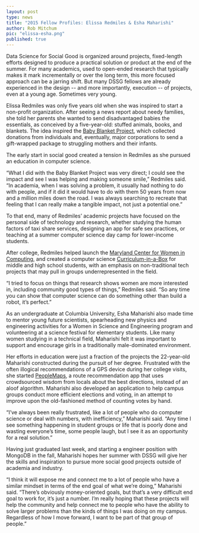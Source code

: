 ```yaml
---
layout: post
type: news
title: "2015 Fellow Profiles: Elissa Redmiles & Esha Maharishi"
author: Rob Mitchum
pic: "elissa-esha.png"
published: true
---
```


Data Science for Social Good is organized around projects, fixed-length efforts designed to produce a practical solution or product at the end of the summer. For many academics, used to open-ended research that typically makes it mark incrementally or over the long term, this more focused approach can be a jarring shift. But many DSSG fellows are already experienced in the design -- and more importantly, execution -- of projects, even at a young age. Sometimes very young.

Elissa Redmiles was only five years old when she was inspired to start a non-profit organization. After seeing a news report about needy families, she told her parents she wanted to send disadvantaged babies the essentials, as conceived by a five-year-old: stuffed animals, books, and blankets. The idea inspired the [Baby Blanket Project](http://www.thebabyblanketproject.org), which collected donations from individuals and, eventually, major corporations to send a gift-wrapped package to struggling mothers and their infants. 

The early start in social good created a tension in Redmiles as she pursued an education in computer science.

“What I did with the Baby Blanket Project was very direct; I could see the impact and see I was helping and making someone smile,” Redmiles said. “In academia, when I was solving a problem, it usually had nothing to do with people, and if it did it would have to do with them 50 years from now and a million miles down the road. I was always searching to recreate that feeling that I can really make a tangible impact, not just a potential one.”

To that end, many of Redmiles’ academic projects have focused on the personal side of technology and research, whether studying the human factors of taxi share services, designing an app for safe sex practices, or teaching at a summer computer science day camp for lower-income students.

After college, Redmiles helped launch the [Maryland Center for Women in Computing](https://mcwic.cs.umd.edu/), and created a computer science [Curriculum-in-a-Box](http://csinabox.cs.umd.edu) for middle and high school students, with an emphasis on non-traditional tech projects that may pull in groups underrepresented in the field.  

“I tried to focus on things that research shows women are more interested in, including community good types of things,” Redmiles said. “So any time you can show that computer science can do something other than build a robot, it’s perfect.”

As an undergraduate at Columbia University, Esha Maharishi also made time to mentor young future scientists, spearheading new physics and engineering activities for a Women in Science and Engineering program and volunteering at a science festival for elementary students. Like many women studying in a technical field, Maharishi felt it was important to support and encourage girls in a traditionally male-dominated environment.

Her efforts in education were just a fraction of the projects the 22-year-old Maharishi constructed during the pursuit of her degree. Frustrated with the often illogical recommendations of a GPS device during her college visits, she started [PeopleMaps](https://github.com/EshaMaharishi/peoplemaps/blob/master/README.md), a route recommendation app that uses crowdsourced wisdom from locals about the best directions, instead of an aloof algorithm. Maharishi also developed an application to help campus groups conduct more efficient elections and voting, in an attempt to improve upon the old-fashioned method of counting votes by hand.

“I’ve always been really frustrated, like a lot of people who do computer science or deal with numbers, with inefficiency,” Maharishi said. “Any time I see something happening in student groups or life that is poorly done and wasting everyone’s time, some people laugh, but I see it as an opportunity for a real solution.”

Having just graduated last week, and starting a engineer position with MongoDB in the fall, Maharishi hopes her summer with DSSG will give her the skills and inspiration to pursue more social good projects outside of academia and industry. 

“I think it will expose me and connect me to a lot of people who have a similar mindset in terms of the end goal of what we’re doing,” Maharishi said. “There’s obviously money-oriented goals, but that’s a very difficult end goal to work for, it’s just a number. I’m really hoping that these projects will help the community and help connect me to people who have the ability to solve larger problems than the kinds of things I was doing on my campus. Regardless of how I move forward, I want to be part of that group of people.”
